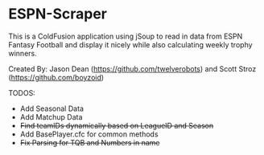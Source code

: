 ESPN-Scraper
============

This is a ColdFusion application using jSoup to read in data from ESPN Fantasy Football and display it nicely while also calculating weekly trophy winners. 

Created By: Jason Dean (https://github.com/twelverobots) and Scott Stroz (https://github.com/boyzoid) 

TODOS:

- Add Seasonal Data
- Add Matchup Data
- ~~Find teamIDs dynamically based on LeagueID and Season~~
- Add BasePlayer.cfc for common methods
- ~~Fix Parsing for TQB and Numbers in name~~
